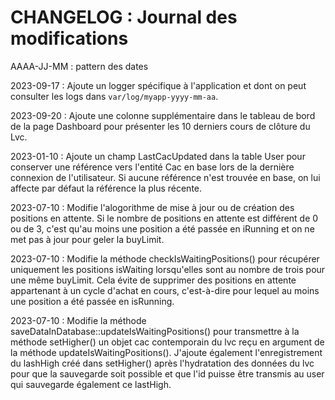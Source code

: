 # CHANGELOG : Journal des modifications

AAAA-JJ-MM : pattern des dates

2023-09-17 : Ajoute un logger spécifique à l'application et dont on peut consulter les logs dans `var/log/myapp-yyyy-mm-aa`.

2023-09-20 : Ajoute une colonne supplémentaire dans le tableau de bord de la page Dashboard pour présenter les 10 derniers cours de clôture du Lvc.

2023-01-10 : Ajoute un champ LastCacUpdated dans la table User pour conserver une référence vers l'entité Cac en base lors de la dernière connexion de l'utilisateur. Si aucune référence n'est trouvée en base, on lui affecte par défaut la référence la plus récente.

2023-07-10 : Modifie l'alogorithme de mise à jour ou de création des positions en attente. Si le nombre de positions en attente est différent de 0 ou de 3, c'est qu'au moins une position a été passée en iRunning et on ne met pas à jour pour geler la buyLimit.

2023-07-10 : Modifie la méthode checkIsWaitingPositions() pour récupérer uniquement les positions isWaiting lorsqu'elles sont au nombre de trois pour une même buyLimit. Cela évite de supprimer des positions en attente appartenant à un cycle d'achat en cours, c'est-à-dire pour lequel au moins une position a été passée en isRunning.

2023-07-10 : Modifie la méthode saveDataInDatabase::updateIsWaitingPositions() pour transmettre à la méthode setHigher() un objet cac contemporain du lvc reçu en argument de la méthode updateIsWaitingPositions(). J'ajoute également l'enregistrement du lashHigh créé dans setHigher() après l'hydratation des données du lvc pour que la sauvegarde soit possible et que l'id puisse être transmis au user qui sauvegarde également ce lastHigh.
